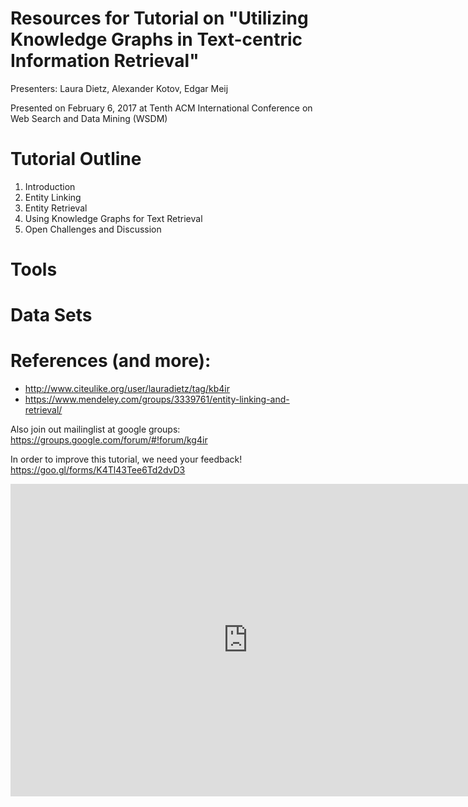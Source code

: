 # Resources for Tutorial on "Utilizing Knowledge Graphs in Text-centric Information Retrieval"

Presenters: Laura Dietz, Alexander Kotov, Edgar Meij

Presented on February 6, 2017 at Tenth ACM International Conference on Web Search and Data Mining (WSDM)

# Tutorial Outline

1. Introduction
2. Entity Linking
3. Entity Retrieval
4. Using Knowledge Graphs for Text Retrieval
5. Open Challenges and Discussion

# Tools

# Data Sets




# References (and more):

- http://www.citeulike.org/user/lauradietz/tag/kb4ir
- https://www.mendeley.com/groups/3339761/entity-linking-and-retrieval/

Also join out mailinglist at google groups:
https://groups.google.com/forum/#!forum/kg4ir

In order to improve this tutorial, we need your feedback!
https://goo.gl/forms/K4Tl43Tee6Td2dvD3

<iframe src="https://docs.google.com/forms/d/e/1FAIpQLSdSx55GJXtJLm57ckFywIoDkdo30CIbKkv7YBvjTPQjhAIWeA/viewform?embedded=true" width="760" height="500" frameborder="0" marginheight="0" marginwidth="0">Loading...</iframe>




